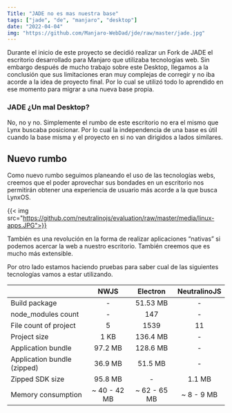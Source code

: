 ```yaml
---
Title: "JADE no es mas nuestra base"
tags: ["jade", "de", "manjaro", "desktop"]
date: "2022-04-04"
img: "https://github.com/Manjaro-WebDad/jde/raw/master/jade.jpg"
---
```


Durante el inicio de este proyecto se decidió realizar un Fork de JADE el escritorio desarrollado para Manjaro que utilizaba tecnologías web.
Sin embargo después de mucho trabajo sobre este Desktop, llegamos a la conclusión que sus limitaciones eran muy complejas de corregir y no iba acorde a la idea de proyecto final. Por lo cual se utilizó todo lo aprendido en ese momento para migrar a una nueva base propia.

### JADE ¿Un mal Desktop?

No, no y no. Simplemente el rumbo de este escritorio no era el mismo que Lynx buscaba posicionar. Por lo cual la independencia de una base es útil cuando la base misma y el proyecto en si no van dirigidos a lados similares.

## Nuevo rumbo

Como nuevo rumbo seguimos planeando el uso de las tecnologías webs, creemos que el poder aprovechar sus bondades en un escritorio nos permitirán obtener una experiencia de usuario más acorde a la que busca LynxOS.

{{< img src="https://github.com/neutralinojs/evaluation/raw/master/media/linux-apps.JPG">}}

También es una revolución en la forma de realizar aplicaciones “nativas” si podemos acercar la web a nuestro escritorio. También creemos que es mucho más extensible.

Por otro lado estamos haciendo pruebas para saber cual de las siguientes tecnologías vamos a estar utilizando.

|   | NWJS | Electron | NeutralinoJS |
|---|:---:|:---:|:---:|
| Build package | - | 51.53 MB | - |
| node_modules count | - | 147 | - |
| File count of project | 5 | 1539 | 11 |
| Project size | 1 KB | 136.4 MB | - |
| Application bundle | 97.2 MB | 128.6 MB | - |
| Application bundle (zipped) | 36.9 MB | 51.5 MB | - |
| Zipped SDK size | 95.8 MB | - | 1.1 MB |
| Memory consumption | ~ 40 - 42 MB | ~ 62 - 65 MB | ~ 8 - 9 MB |

